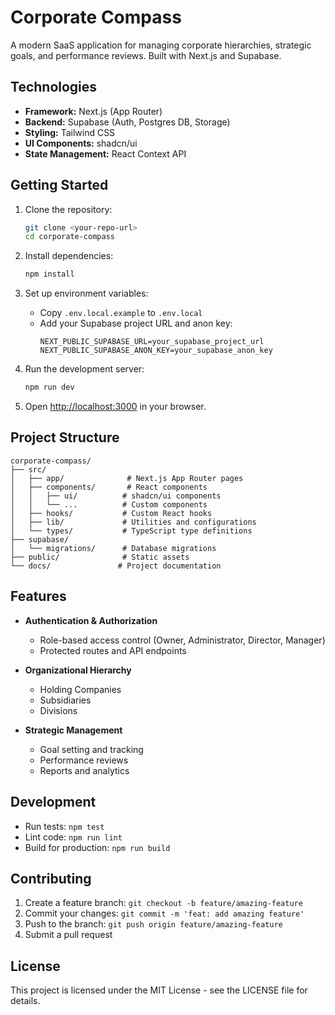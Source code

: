 # Corporate Compass

A modern SaaS application for managing corporate hierarchies, strategic goals, and performance reviews. Built with Next.js and Supabase.

## Technologies

- **Framework:** Next.js (App Router)
- **Backend:** Supabase (Auth, Postgres DB, Storage)
- **Styling:** Tailwind CSS
- **UI Components:** shadcn/ui
- **State Management:** React Context API

## Getting Started

1. Clone the repository:
   ```bash
   git clone <your-repo-url>
   cd corporate-compass
   ```

2. Install dependencies:
   ```bash
   npm install
   ```

3. Set up environment variables:
   - Copy `.env.local.example` to `.env.local`
   - Add your Supabase project URL and anon key:
     ```
     NEXT_PUBLIC_SUPABASE_URL=your_supabase_project_url
     NEXT_PUBLIC_SUPABASE_ANON_KEY=your_supabase_anon_key
     ```

4. Run the development server:
   ```bash
   npm run dev
   ```

5. Open [http://localhost:3000](http://localhost:3000) in your browser.

## Project Structure

```
corporate-compass/
├── src/
│   ├── app/              # Next.js App Router pages
│   ├── components/       # React components
│   │   ├── ui/          # shadcn/ui components
│   │   └── ...          # Custom components
│   ├── hooks/           # Custom React hooks
│   ├── lib/             # Utilities and configurations
│   └── types/           # TypeScript type definitions
├── supabase/
│   └── migrations/      # Database migrations
├── public/              # Static assets
└── docs/               # Project documentation
```

## Features

- **Authentication & Authorization**
  - Role-based access control (Owner, Administrator, Director, Manager)
  - Protected routes and API endpoints

- **Organizational Hierarchy**
  - Holding Companies
  - Subsidiaries
  - Divisions

- **Strategic Management**
  - Goal setting and tracking
  - Performance reviews
  - Reports and analytics

## Development

- Run tests: `npm test`
- Lint code: `npm run lint`
- Build for production: `npm run build`

## Contributing

1. Create a feature branch: `git checkout -b feature/amazing-feature`
2. Commit your changes: `git commit -m 'feat: add amazing feature'`
3. Push to the branch: `git push origin feature/amazing-feature`
4. Submit a pull request

## License

This project is licensed under the MIT License - see the LICENSE file for details. 
